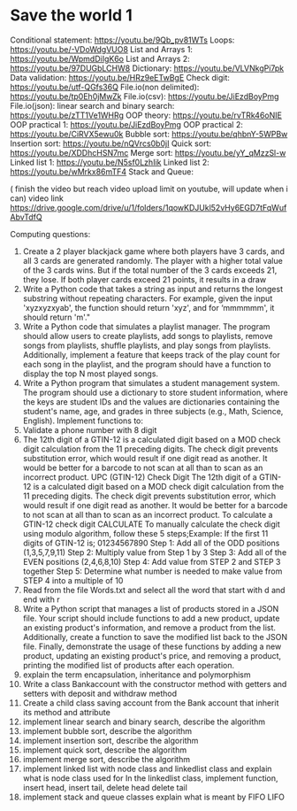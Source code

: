 # Save the world 1
Conditional statement: https://youtu.be/9Qb_pv81WTs
Loops: https://youtu.be/-VDoWdgVUO8
List and Arrays 1: https://youtu.be/WpmdDiIgK6o
List and Arrays 2: https://youtu.be/97DUGbLCHW8
Dictionary: https://youtu.be/VLVNkgPi7pk
Data validation: https://youtu.be/HRz9eETwBgE
Check digit: https://youtu.be/utf-QGfs36Q
File.io(non delimited): https://youtu.be/tp0Eh0jMwZk
File.io(csv): https://youtu.be/JiEzdBoyPmg
File.io(json):
linear search and binary search: https://youtu.be/zTT1Ve1WHRg
OOP theory: https://youtu.be/rvTRk46oNIE
OOP practical 1: https://youtu.be/JiEzdBoyPmg
OOP practical 2: https://youtu.be/CiRVX5ewu0k
Bubble sort: https://youtu.be/qhbnY-5WPBw
Insertion sort: https://youtu.be/nQVrcs0b0jI
Quick sort: https://youtu.be/XDDhcHSN7mc
Merge sort: https://youtu.be/yY_qMzzSl-w
Linked list 1: https://youtu.be/N5sf0LzhIik
Linked list 2: https://youtu.be/wMrkx86mTF4
Stack and Queue: 

( finish the video but reach video upload limit on youtube, will update when i can)
video link
https://drive.google.com/drive/u/1/folders/1qowKDJUkl52vHy6EGD7tFqWufAbvTdfQ













Computing questions:
1. Create a 2 player blackjack game where both players have 3 cards, and all 3 cards are generated randomly. The player with a higher total value of the 3 cards wins. But if the total number of the 3 cards exceeds 21, they lose. 
If both player cards exceed 21 points, it results in a draw
2. Write a Python code that takes a string as input and returns the longest substring without repeating characters. For example, given the input 'xyzxyzxyab', the function should return 'xyz', and for ‘mmmmmm', it should return 'm'."
3. Write a Python code that simulates a playlist manager. The program should allow users to create playlists, add songs to playlists, remove songs from playlists, shuffle playlists, and play songs from playlists. Additionally, implement a feature that keeps track of the play count for each song in the playlist, and the program should have a function to display the top N most played songs. 
4. Write a Python program that simulates a student management system. The program should use a dictionary to store student information, where the keys are student IDs and the values are dictionaries containing the student's name, age, and grades in three subjects (e.g., Math, Science, English). Implement functions to:
5. Validate a phone number with 8 digit 
6. The 12th digit of a GTIN-12 is a calculated digit based on a MOD check digit calculation from the 11 preceding digits. The check digit prevents substitution error, which would result if one digit read as another. It would be better for a barcode to not scan at all than to scan as an incorrect product.
  UPC (GTIN-12)
  Check Digit
  The 12th digit of a GTIN-12 is a calculated digit based on a MOD check digit calculation from the 11 preceding digits. The check digit prevents substitution error, which would result if one digit read as another. It would be better for a barcode to not scan at all than to scan as an incorrect product.
  To calculate a GTIN-12 check digit CALCULATE
  To manually calculate the check digit using modulo algorithm, follow these 5 steps;Example: If the first 11 digits of GTIN-12 is; 01234567890
  Step 1:
  Add all of the ODD positions (1,3,5,7,9,11)
  Step 2:
  Multiply value from Step 1 by 3
  Step 3:
  Add all of the EVEN positions (2,4,6,8,10)
  Step 4:
  Add value from STEP 2 and STEP 3 together
  Step 5:
  Determine what number is needed to make value from STEP 4 into a multiple of 10
7. Read from the file Words.txt and select all the word that start with d and end with r
8. Write a Python script that manages a list of products stored in a JSON file. Your script should include functions to add a new product, update an existing product's information, and remove a product from the list. Additionally, create a function to save the modified list back to the JSON file. Finally, demonstrate the usage of these functions by adding a new product, updating an existing product's price, and removing a product, printing the modified list of products after each operation.
9. explain the term encapsulation, inheritance and polymorphism
10. Write a class Bankaccount with the constructor method with getters and setters with deposit and withdraw method
11. Create a child class saving account from the Bank account that inherit its method and attribute
12. implement linear search and binary search, describe the algorithm
13. implement bubble sort, describe the algorithm
14. implement insertion sort, describe the algorithm
15. implement quick sort, describe the algorithm
16. implement merge sort, describe the algorithm
17. implement linked list with node class and linkedlist class and explain what is node class used for
In the linkedlist class, implement function, insert head, insert tail, delete head delete tail
18. implement stack and queue classes explain what is meant by FIFO LIFO
